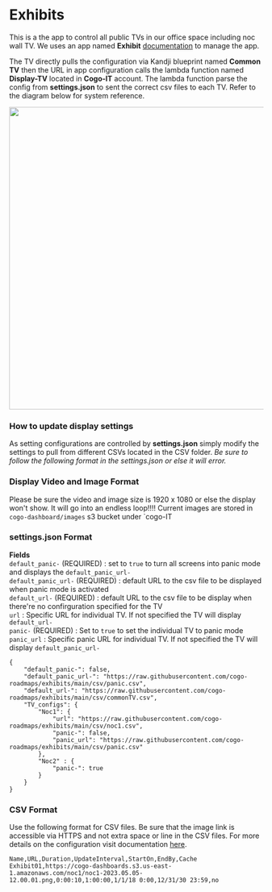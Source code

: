 # Exhibits

This is a the app to control all public TVs in our office space including noc wall TV. We uses an app named **Exhibit** [documentation](https://exhibit.readthedocs.io/en/latest/) to manage the app. 

The TV directly pulls the configuration via Kandji blueprint named **Common TV** then the URL in app configuration calls the lambda function named **Display-TV** located in **Cogo-IT** account. The lambda function parse the config from **settings.json** to sent the correct csv files to each TV. Refer to the diagram below for system reference.

<img src="https://user-images.githubusercontent.com/109532993/236540762-53edf8cd-f5ce-4b6c-a538-686f4f5f5eaf.png" width="600" height="600">

### How to update display settings
As setting configurations are controlled by **settings.json** simply modify the settings to pull from different CSVs located in the CSV folder. _Be sure to follow the following format in the settings.json or else it will error._

### Display Video and Image Format
Please be sure the video and image size is 1920 x 1080 or else the display won't show. It will go into an endless loop!!!! Current images are stored in `cogo-dashboard/images` s3 bucket under `cogo-IT

### settings.json Format
**Fields**  
`default_panic-` (REQUIRED) : set to `true` to turn all screens into panic mode and displays the `default_panic_url-`   
`default_panic_url-` (REQUIRED) : default URL to the csv file to be displayed when panic mode is activated   
`default_url-` (REQUIRED) : default URL to the csv file to be display when there're no confirguration specified for the TV  
`url` : Specific URL for individual TV. If not specified the TV will display `default_url-`  
`panic-` (REQUIRED) : Set to `true` to set the individual TV to panic mode  
`panic_url` : Specific panic URL for individual TV. If not specified the TV will display `default_panic_url-`      


```
{
    "default_panic-": false,
    "default_panic_url-": "https://raw.githubusercontent.com/cogo-roadmaps/exhibits/main/csv/panic.csv",
    "default_url-": "https://raw.githubusercontent.com/cogo-roadmaps/exhibits/main/csv/commonTV.csv",
    "TV_configs": {
        "Noc1": {
            "url": "https://raw.githubusercontent.com/cogo-roadmaps/exhibits/main/csv/noc1.csv",
            "panic-": false,
            "panic_url": "https://raw.githubusercontent.com/cogo-roadmaps/exhibits/main/csv/panic.csv"
        },
        "Noc2" : {
            "panic-": true
        }
    }
}
```
        
### CSV Format  
Use the following format for CSV files. Be sure that the image link is accessible via HTTPS and not extra space or line in the CSV files. For more details on the configuration visit documentation [here](https://exhibit.readthedocs.io/en/latest/playlist/). 

```
Name,URL,Duration,UpdateInterval,StartOn,EndBy,Cache
Exhibit01,https://cogo-dashboards.s3.us-east-1.amazonaws.com/noc1/noc1-2023.05.05-12.00.01.png,0:00:10,1:00:00,1/1/18 0:00,12/31/30 23:59,no
```
